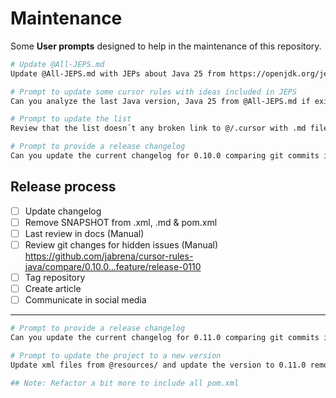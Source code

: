 # Maintenance

Some **User prompts** designed to help in the maintenance of this repository.

```bash
# Update @All-JEPS.md
Update @All-JEPS.md with JEPs about Java 25 from https://openjdk.org/jeps/0

# Prompt to update some cursor rules with ideas included in JEPS
Can you analyze the last Java version, Java 25 from @All-JEPS.md if exist some JEP that it could be possible to be added as example in one of the XML documents from generator project. Only analyze, not create any new example and show a summary from the analysis.

# Prompt to update the list
Review that the list doesn´t any broken link to @/.cursor with .md files

# Prompt to provide a release changelog
Can you update the current changelog for 0.10.0 comparing git commits in relation to 0.9.0 tag. Use  @https://keepachangelog.com/en/1.1.0/  rules
```

## Release process

- [ ] Update changelog
- [ ] Remove SNAPSHOT from .xml, .md & pom.xml
- [ ] Last review in docs (Manual)
- [ ] Review git changes for hidden issues (Manual) https://github.com/jabrena/cursor-rules-java/compare/0.10.0...feature/release-0110
- [ ] Tag repository
- [ ] Create article
- [ ] Communicate in social media

---

```bash
# Prompt to provide a release changelog
Can you update the current changelog for 0.11.0 comparing git commits in relation to 0.10.0 tag. Use  @https://keepachangelog.com/en/1.1.0/  rules

# Prompt to update the project to a new version
Update xml files from @resources/ and update the version to 0.11.0 removing snapshot. Update @pom.xml with the new version 0.11.0 Generate system prompts again with ./mvnw clean install -pl system-prompts-generator

## Note: Refactor a bit more to include all pom.xml
```
